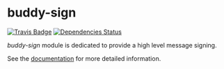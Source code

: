 # buddy-sign

[![Travis Badge](https://img.shields.io/travis/funcool/buddy-sign.svg?style=flat)](https://travis-ci.org/funcool/buddy-sign "Travis Badge")
[![Dependencies Status](http://jarkeeper.com/funcool/buddy-sign/status.svg)](http://jarkeeper.com/funcool/buddy-sign)

*buddy-sign* module is dedicated to provide a high level message signing.

See the [documentation](https://funcool.github.io/buddy-sign/latest/) for more detailed
information.
